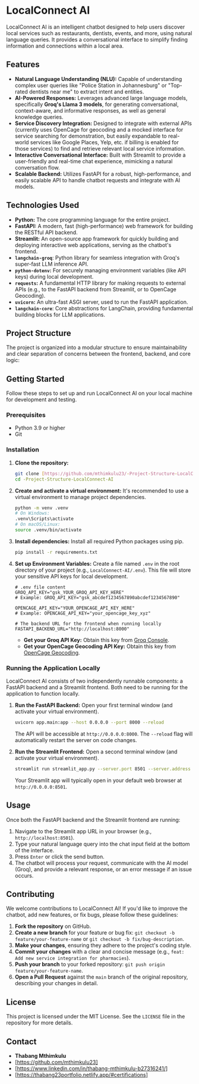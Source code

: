 # LocalConnect AI

LocalConnect AI is an intelligent chatbot designed to help users discover local services such as restaurants, dentists, events, and more, using natural language queries. It provides a conversational interface to simplify finding information and connections within a local area.

## Features

* **Natural Language Understanding (NLU):** Capable of understanding complex user queries like "Police Station in Johannesburg" or "Top-rated dentists near me" to extract intent and entities.
* **AI-Powered Responses:** Leverages advanced large language models, specifically **Groq's Llama 3 models**, for generating conversational, context-aware, and informative responses, as well as general knowledge queries.
* **Service Discovery Integration:** Designed to integrate with external APIs (currently uses OpenCage for geocoding and a mocked interface for service searching for demonstration, but easily expandable to real-world services like Google Places, Yelp, etc. if billing is enabled for those services) to find and retrieve relevant local service information.
* **Interactive Conversational Interface:** Built with Streamlit to provide a user-friendly and real-time chat experience, mimicking a natural conversation flow.
* **Scalable Backend:** Utilizes FastAPI for a robust, high-performance, and easily scalable API to handle chatbot requests and integrate with AI models.

## Technologies Used

* **Python:** The core programming language for the entire project.
* **FastAPI:** A modern, fast (high-performance) web framework for building the RESTful API backend.
* **Streamlit:** An open-source app framework for quickly building and deploying interactive web applications, serving as the chatbot's frontend.
* **`langchain-groq`**: Python library for seamless integration with Groq's super-fast LLM inference API.
* **`python-dotenv`:** For securely managing environment variables (like API keys) during local development.
* **`requests`:** A fundamental HTTP library for making requests to external APIs (e.g., to the FastAPI backend from Streamlit, or to OpenCage Geocoding).
* **`uvicorn`:** An ultra-fast ASGI server, used to run the FastAPI application.
* **`langchain-core`**: Core abstractions for LangChain, providing fundamental building blocks for LLM applications.

## Project Structure

The project is organized into a modular structure to ensure maintainability and clear separation of concerns between the frontend, backend, and core logic:


## Getting Started

Follow these steps to set up and run LocalConnect AI on your local machine for development and testing.

### Prerequisites

* Python 3.9 or higher
* Git

### Installation

1.  **Clone the repository:**
    ```bash
    git clone [https://github.com/mthimkulu23/-Project-Structure-LocalConnect-AI](https://github.com/mthimkulu23/-Project-Structure-LocalConnect-AI)
    cd -Project-Structure-LocalConnect-AI
    ```

2.  **Create and activate a virtual environment:**
    It's recommended to use a virtual environment to manage project dependencies.

    ```bash
    python -m venv .venv
    # On Windows:
    .venv\Scripts\activate
    # On macOS/Linux:
    source .venv/bin/activate
    ```

3.  **Install dependencies:**
    Install all required Python packages using pip.
    ```bash
    pip install -r requirements.txt
    ```

4.  **Set up Environment Variables:**
    Create a file named `.env` in the root directory of your project (e.g., `LocalConnect-AI/.env`). This file will store your sensitive API keys for local development.

    ```env
    # .env file content
    GROQ_API_KEY="gsk_YOUR_GROQ_API_KEY_HERE"
    # Example: GROQ_API_KEY="gsk_abcdef1234567890abcdef1234567890"
    
    OPENCAGE_API_KEY="YOUR_OPENCAGE_API_KEY_HERE"
    # Example: OPENCAGE_API_KEY="your_opencage_key_xyz"

    # The backend URL for the frontend when running locally
    FASTAPI_BACKEND_URL="http://localhost:8000"
    ```
    * **Get your Groq API Key:** Obtain this key from [Groq Console](https://console.groq.com/keys).
    * **Get your OpenCage Geocoding API Key:** Obtain this key from [OpenCage Geocoding](https://opencagedata.com/developers).

### Running the Application Locally

LocalConnect AI consists of two independently runnable components: a FastAPI backend and a Streamlit frontend. Both need to be running for the application to function locally.

1.  **Run the FastAPI Backend:**
    Open your first terminal window (and activate your virtual environment).
    ```bash
    uvicorn app.main:app --host 0.0.0.0 --port 8000 --reload
    ```
    The API will be accessible at `http://0.0.0.0:8000`. The `--reload` flag will automatically restart the server on code changes.

2.  **Run the Streamlit Frontend:**
    Open a second terminal window (and activate your virtual environment).
    ```bash
    streamlit run streamlit_app.py --server.port 8501 --server.address 0.0.0.0
    ```
    Your Streamlit app will typically open in your default web browser at `http://0.0.0.0:8501`.

## Usage

Once both the FastAPI backend and the Streamlit frontend are running:

1.  Navigate to the Streamlit app URL in your browser (e.g., `http://localhost:8501`).
2.  Type your natural language query into the chat input field at the bottom of the interface.
3.  Press `Enter` or click the send button.
4.  The chatbot will process your request, communicate with the AI model (Groq), and provide a relevant response, or an error message if an issue occurs.

## Contributing

We welcome contributions to LocalConnect AI! If you'd like to improve the chatbot, add new features, or fix bugs, please follow these guidelines:

1.  **Fork the repository** on GitHub.
2.  **Create a new branch** for your feature or bug fix: `git checkout -b feature/your-feature-name` or `git checkout -b fix/bug-description`.
3.  **Make your changes**, ensuring they adhere to the project's coding style.
4.  **Commit your changes** with a clear and concise message (e.g., `feat: Add new service integration for pharmacies`).
5.  **Push your branch** to your forked repository: `git push origin feature/your-feature-name`.
6.  **Open a Pull Request** against the `main` branch of the original repository, describing your changes in detail.

## License

This project is licensed under the MIT License. See the `LICENSE` file in the repository for more details.

## Contact
* **Thabang Mthimkulu**
* [https://github.com/mthimkulu23]
* [https://www.linkedin.com/in/thabang-mthimkulu-b27316241/]
* [https://thabang23portfolio.netlify.app/#certifications]